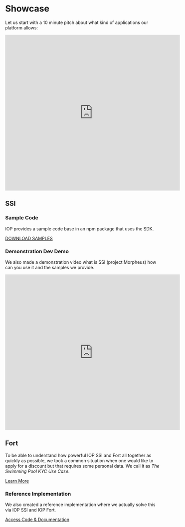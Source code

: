 # Showcase

Let us start with a 10 minute pitch about what kind of applications our platform allows:

<iframe width="560" height="500" src="https://www.youtube.com/embed/TjTreQN4tm4" frameborder="0" allow="accelerometer; autoplay; encrypted-media; gyroscope; picture-in-picture" allowfullscreen></iframe>

## SSI

### Sample Code

IOP provides a sample code base in an npm package that uses the SDK.

<a href="https://github.com/Internet-of-People/ts-examples" target="_blank" class="btn btn-sm btn-outline-primary">DOWNLOAD SAMPLES</a>

### Demonstration Dev Demo

We also made a demonstration video what is SSI (project Morpheus) how can you use it and the samples we provide.

<iframe width="560" height="500" src="https://www.youtube.com/embed/bnFDw7pIT3Y" frameborder="0" allow="accelerometer; autoplay; encrypted-media; gyroscope; picture-in-picture" allowfullscreen></iframe>

## Fort

To be able to understand how powerful IOP SSI and Fort all together as quickly as possible, we took a common situation when one would like to apply for a discount but that requires some personal data. We call it as *The Swimming Pool KYC Use Case*.

<a href="/usecases/swimming_pool.md" class="btn btn-sm btn-outline-primary">Learn More</a>

### Reference Implementation

We also created a reference implementation where we actually solve this via IOP SSI and IOP Fort.

<a href="https://github.com/Internet-of-People/morpheus-kyc-ui" target="_blank" class="btn btn-sm btn-outline-primary">Access Code & Documentation</a>
